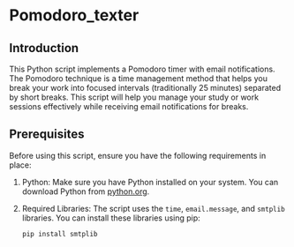 # Pomodoro_texter

## Introduction

This Python script implements a Pomodoro timer with email notifications. The Pomodoro technique is a time management method that helps you break your work into focused intervals (traditionally 25 minutes) separated by short breaks. This script will help you manage your study or work sessions effectively while receiving email notifications for breaks.

## Prerequisites

Before using this script, ensure you have the following requirements in place:

1. Python: Make sure you have Python installed on your system. You can download Python from [python.org](https://www.python.org/downloads/).

2. Required Libraries: The script uses the `time`, `email.message`, and `smtplib` libraries. You can install these libraries using pip:

   ```bash
   pip install smtplib
